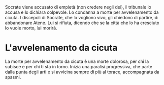 Socrate viene accusato di empietà (non credere negli dei), il tribunale lo accusa e lo dichiara colpevole. Lo condanna a morte per avvelenamento da cicuta.
I discepoli di Socrate, che lo vogliono vivo, gli chiedono di partire, di abbandonare Atene. Lui si rifiuta, dicendo che se la città che lo ha cresciuto lo vuole morto, lui morirà.
# L'avvelenamento da cicuta
La morte per avvelenamento da cicuta è una morte dolorosa, per chi la subisce e per chi ti sta in torno.
Inizia una paralisi progressiva, che parte dalla punta degli arti e si avvicina sempre di più al torace, accompagnata da spasmi.